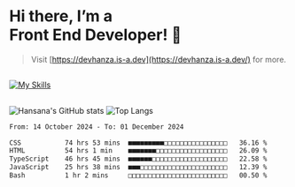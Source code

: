 # Hi there, I’m a<br>Front End Developer! 👋
> Visit [https://devhanza.is-a.dev](https://devhanza.is-a.dev/) for more.

##
[![My Skills](https://skillicons.dev/icons?i=html,css,js,tailwind,sass,bootstrap,ts,angular,nodejs,express,py,wordpress,figma,ps)](https://hansana.is-a.dev)
##
![Hansana's GitHub stats](https://github-readme-stats.vercel.app/api?username=DevHanza\&hide=issues\&show_icons=true&theme=dark)
![Top Langs](https://github-readme-stats.vercel.app/api/top-langs/?username=DevHanza\&layout=compact&theme=dark)

<!--START_SECTION:waka-->

```txt
From: 14 October 2024 - To: 01 December 2024

CSS           74 hrs 53 mins  ■■■■■■■■■□□□□□□□□□□□□□□□□   36.16 %
HTML          54 hrs 1 min    ■■■■■■■□□□□□□□□□□□□□□□□□□   26.09 %
TypeScript    46 hrs 45 mins  ■■■■■■□□□□□□□□□□□□□□□□□□□   22.58 %
JavaScript    25 hrs 38 mins  ■■■□□□□□□□□□□□□□□□□□□□□□□   12.39 %
Bash          1 hr 2 mins     □□□□□□□□□□□□□□□□□□□□□□□□□   00.50 %
```

<!--END_SECTION:waka-->

